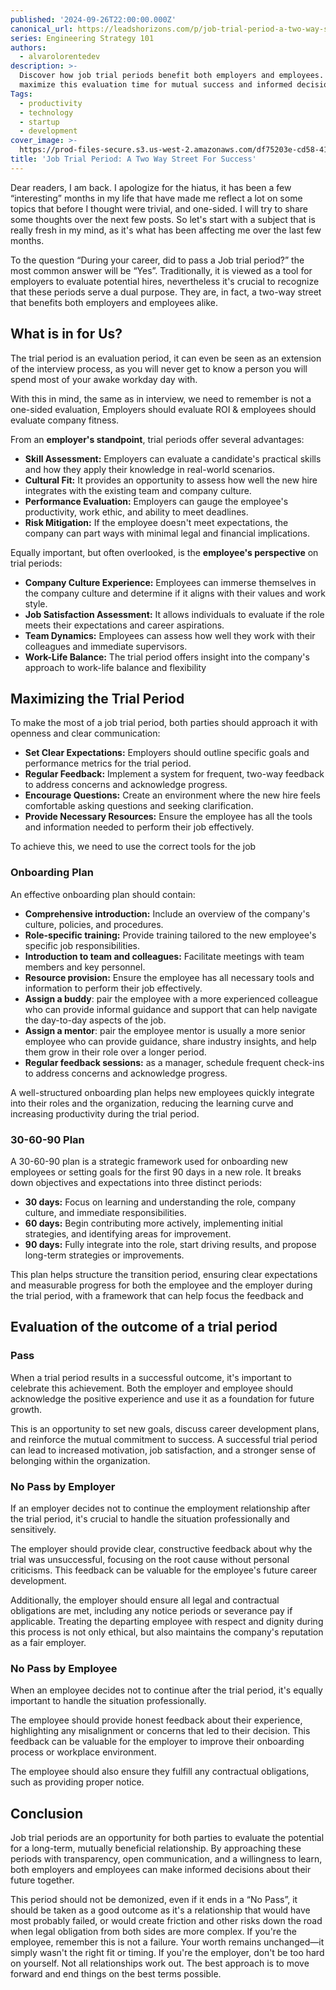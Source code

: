 ```yaml
---
published: '2024-09-26T22:00:00.000Z'
canonical_url: https://leadshorizons.com/p/job-trial-period-a-two-way-street
series: Engineering Strategy 101
authors:
  - alvarolorentedev
description: >-
  Discover how job trial periods benefit both employers and employees. Learn to
  maximize this evaluation time for mutual success and informed decision-making.
Tags:
  - productivity
  - technology
  - startup
  - development
cover_image: >-
  https://prod-files-secure.s3.us-west-2.amazonaws.com/df75203e-cd58-41eb-8339-d5bf4288eb0e/630c13dd-5a1f-4664-bb0e-af68a3bc17e3/Designer_%283%29.png?X-Amz-Algorithm=AWS4-HMAC-SHA256&X-Amz-Content-Sha256=UNSIGNED-PAYLOAD&X-Amz-Credential=AKIAT73L2G45FSPPWI6X%2F20250109%2Fus-west-2%2Fs3%2Faws4_request&X-Amz-Date=20250109T120444Z&X-Amz-Expires=3600&X-Amz-Signature=14141b009243ecf7d6d736a4881e0f7a0b3567b0a0112ba2190d93ad16d98c24&X-Amz-SignedHeaders=host&x-id=GetObject
title: 'Job Trial Period: A Two Way Street For Success'
---
```


Dear readers, I am back. I apologize for the hiatus, it has been a few “interesting” months in my life that have made me reflect a lot on some topics that before I thought were trivial, and one-sided. I will try to share some thoughts over the next few posts. So let's start with a subject that is really fresh in my mind, as it's what has been affecting me over the last few months.


To the question “During your career, did to pass a Job trial period?” the most common answer will be “Yes”. Traditionally, it is viewed as a tool for employers to evaluate potential hires, nevertheless it's crucial to recognize that these periods serve a dual purpose. They are, in fact, a two-way street that benefits both employers and employees alike.


## What is in for Us?


The trial period is an evaluation period, it can even be seen as an extension of the interview process, as you will never get to know a person you will spend most of your awake workday day with.

With this in mind, the same as in interview, we need to remember is not a one-sided evaluation, Employers should evaluate ROI & employees should evaluate company fitness.


From an **employer's standpoint**, trial periods offer several advantages:

- **Skill Assessment:** Employers can evaluate a candidate's practical skills and how they apply their knowledge in real-world scenarios.
- **Cultural Fit:** It provides an opportunity to assess how well the new hire integrates with the existing team and company culture.
- **Performance Evaluation:** Employers can gauge the employee's productivity, work ethic, and ability to meet deadlines.
- **Risk Mitigation:** If the employee doesn't meet expectations, the company can part ways with minimal legal and financial implications.

Equally important, but often overlooked, is the **employee's perspective** on trial periods:

- **Company Culture Experience:** Employees can immerse themselves in the company culture and determine if it aligns with their values and work style.
- **Job Satisfaction Assessment:** It allows individuals to evaluate if the role meets their expectations and career aspirations.
- **Team Dynamics:** Employees can assess how well they work with their colleagues and immediate supervisors.
- **Work-Life Balance:** The trial period offers insight into the company's approach to work-life balance and flexibility

## Maximizing the Trial Period


To make the most of a job trial period, both parties should approach it with openness and clear communication:

- **Set Clear Expectations:** Employers should outline specific goals and performance metrics for the trial period.
- **Regular Feedback:** Implement a system for frequent, two-way feedback to address concerns and acknowledge progress.
- **Encourage Questions:** Create an environment where the new hire feels comfortable asking questions and seeking clarification.
- **Provide Necessary Resources:** Ensure the employee has all the tools and information needed to perform their job effectively.

To achieve this, we need to use the correct tools for the job


### Onboarding Plan


An effective onboarding plan should contain:

- **Comprehensive introduction:** Include an overview of the company's culture, policies, and procedures.
- **Role-specific training:** Provide training tailored to the new employee's specific job responsibilities.
- **Introduction to team and colleagues:** Facilitate meetings with team members and key personnel.
- **Resource provision:** Ensure the employee has all necessary tools and information to perform their job effectively.
- **Assign a buddy**: pair the employee with a more experienced colleague who can provide informal guidance and support that can help navigate the day-to-day aspects of the job.
- **Assign a mentor**: pair the employee mentor is usually a more senior employee who can provide guidance, share industry insights, and help them grow in their role over a longer period.
- **Regular feedback sessions:** as a manager, schedule frequent check-ins to address concerns and acknowledge progress.

A well-structured onboarding plan helps new employees quickly integrate into their roles and the organization, reducing the learning curve and increasing productivity during the trial period.


### 30-60-90 Plan


A 30-60-90 plan is a strategic framework used for onboarding new employees or setting goals for the first 90 days in a new role. It breaks down objectives and expectations into three distinct periods:

- **30 days:** Focus on learning and understanding the role, company culture, and immediate responsibilities.
- **60 days:** Begin contributing more actively, implementing initial strategies, and identifying areas for improvement.
- **90 days:** Fully integrate into the role, start driving results, and propose long-term strategies or improvements.

This plan helps structure the transition period, ensuring clear expectations and measurable progress for both the employee and the employer during the trial period, with a framework that can help focus the feedback and


## Evaluation of the outcome of a trial period


### Pass


When a trial period results in a successful outcome, it's important to celebrate this achievement. Both the employer and employee should acknowledge the positive experience and use it as a foundation for future growth.


This is an opportunity to set new goals, discuss career development plans, and reinforce the mutual commitment to success. A successful trial period can lead to increased motivation, job satisfaction, and a stronger sense of belonging within the organization.


### No Pass by Employer


If an employer decides not to continue the employment relationship after the trial period, it's crucial to handle the situation professionally and sensitively. 


The employer should provide clear, constructive feedback about why the trial was unsuccessful, focusing on the root cause without personal criticisms. This feedback can be valuable for the employee's future career development. 


Additionally, the employer should ensure all legal and contractual obligations are met, including any notice periods or severance pay if applicable. Treating the departing employee with respect and dignity during this process is not only ethical, but also maintains the company's reputation as a fair employer.


### No Pass by Employee


When an employee decides not to continue after the trial period, it's equally important to handle the situation professionally. 


The employee should provide honest feedback about their experience, highlighting any misalignment or concerns that led to their decision. This feedback can be valuable for the employer to improve their onboarding process or workplace environment. 


The employee should also ensure they fulfill any contractual obligations, such as providing proper notice.


## Conclusion


Job trial periods are an opportunity for both parties to evaluate the potential for a long-term, mutually beneficial relationship. By approaching these periods with transparency, open communication, and a willingness to learn, both employers and employees can make informed decisions about their future together.


This period should not be demonized, even if it ends in a “No Pass”, it should be taken as a good outcome as it's a relationship that would have most probably failed, or would create friction and other risks down the road when legal obligation from both sides are more complex.
If you're the employee, remember this is not a failure. Your worth remains unchanged—it simply wasn't the right fit or timing. If you're the employer, don't be too hard on yourself. Not all relationships work out. The best approach is to move forward and end things on the best terms possible.

